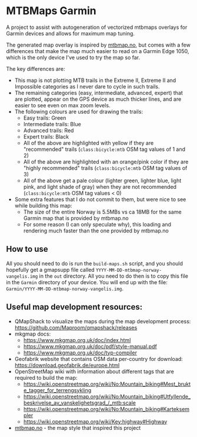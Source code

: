 # MTBMaps Garmin

A project to assist with autogeneration of vectorized mtbmaps overlays
for Garmin devices and allows for maximum map tuning.

The generated map overlay is inspired by [mtbmap.no](https://mtbmap.no/info),
but comes with a few differences that make the map much easier to read on a
Garmin Edge 1050, which is the only device I've used to try the map so far.

The key differences are:
* This map is not plotting MTB trails in the Extreme II, Extreme II
  and Impossible categories as I never dare to cycle in such trails.
* The remaining categories (easy, intermediate, advanced, expert)
  that are plotted, appear on the GPS device as much thicker
  lines, and are easier to see even on max zoom levels.
* The following colours are used for drawing the trails:
  - Easy trails: Green
  - Intermediate trails: Blue
  - Advanced trails: Red
  - Expert trails: Black
  - All of the above are highlighted with yellow if they are "recommended"
    trails (`class:bicycle:mtb` OSM tag values of 1 and 2)
  - All of the above are highlighted with an orange/pink color if they are
    "highly recommended" trails (`class:bicycle:mtb` OSM tag values of 3)
  - All of the above get a pale colour (lighter green, lighter blue, light
    pink, and light shade of gray) when they are not recommended
    (`class:bicycle:mtb` OSM tag values < 0)
* Some extra features that I do not commit to them, but were nice to see
  while building this map:
  - The size of the entire Norway is 5.5MBs vs ca 18MB for the same Garmin
    map that is provided by mtbmap.no
  - For some reason (I can only speculate why), this loading and rendering
    much faster than the one provided by mtbmap.no

## How to use

All you should need to do is run the `build-maps.sh` script, and you should
hopefully get a gmapsupp file called `YYYY-MM-DD-mtbmap-norway-vangelis.img`
in the `out` directory. All you need to do then is to copy this file in the
`Garmin` directory of your device. You will end up with the file:
`Garmin/YYYY-MM-DD-mtbmap-norway-vangelis.img`.

## Useful map development resources:

* QMapShack to visualize the maps during the map development process:
  https://github.com/Maproom/qmapshack/releases
* mkgmap docs:
  - https://www.mkgmap.org.uk/doc/index.html
  - https://www.mkgmap.org.uk/doc/pdf/style-manual.pdf
  - https://www.mkgmap.org.uk/doc/typ-compiler
* Geofabrik website that contains OSM data per-country for download:
  https://download.geofabrik.de/europe.html
* OpenStreetMap wiki with information about different tags that are
  required to build the map:
  - https://wiki.openstreetmap.org/wiki/No:Mountain_biking#Mest_brukte_tagger_for_terrengsykling
  - https://wiki.openstreetmap.org/wiki/No:Mountain_biking#Utfyllende_beskrivelse_av_vanskelighetsgrad_/_mtb:scale
  - https://wiki.openstreetmap.org/wiki/No:Mountain_biking#Karteksempler
  - https://wiki.openstreetmap.org/wiki/Key:highway#Highway
* [mtbmap.no](https://mtbmap.no/info) - the map style that inspired this project

